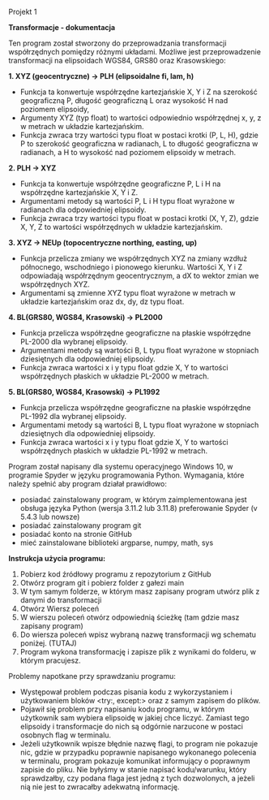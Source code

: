 Projekt 1

**Transformacje - dokumentacja**

Ten program został stworzony do przeprowadzania transformacji współrzędnych pomiędzy różnymi układami. 
Możliwe jest przeprowadzenie transformacji na elipsoidach WGS84, GRS80 oraz Krasowskiego:

**1.	XYZ (geocentryczne) -> PLH (elipsoidalne fi, lam, h)**
-  Funkcja ta konwertuje współrzędne kartezjańskie X, Y i Z na szerokość geograficzną P, długość geograficzną L oraz wysokość H nad poziomem elipsoidy,
- Argumenty XYZ (typ float) to wartości odpowiednio współrzędnej x, y, z w metrach w układzie kartezjańskim. 
- Funkcja zwraca trzy wartości typu float w postaci krotki (P, L, H), gdzie P to szerokość geograficzna w radianach, L to długość geograficzna w radianach, a H to wysokość nad poziomem elipsoidy w metrach.

**2.	PLH -> XYZ**
- Funkcja ta konwertuje współrzędne geograficzne P, L i H na współrzędne kartezjańskie X, Y i Z. 
- Argumentami metody są wartości P, L i H typu float wyrażone w radianach dla odpowiedniej elipsoidy.
- Funkcja zwraca trzy wartości typu float w postaci krotki (X, Y, Z), gdzie X, Y, Z to wartości współrzędnych w układzie kartezjańskim.

**3.	XYZ -> NEUp (topocentryczne northing, easting, up)**
- Funkcja przelicza zmiany we współrzędnych XYZ na zmiany wzdłuż północnego, wschodniego i pionowego kierunku. Wartości X, Y i Z odpowiadają współrzędnym geocentrycznym, a dX to wektor zmian we współrzędnych XYZ.
- Argumentami są zmienne XYZ typu float wyrażone w metrach w układzie kartezjańskim oraz dx, dy, dz typu float.

**4.	BL(GRS80, WGS84, Krasowski) -> PL2000**
- Funkcja przelicza współrzędne geograficzne na płaskie współrzędne PL-2000 dla wybranej elipsoidy.
- Argumentami metody są wartości B, L typu float wyrażone w stopniach dziesiętnych dla odpowiedniej elipsoidy.
- Funkcja zwraca wartości x i y typu float gdzie X, Y to wartości współrzędnych płaskich w układzie PL-2000 w metrach.

**5.	BL(GRS80, WGS84, Krasowski) -> PL1992**
- Funkcja przelicza współrzędne geograficzne na płaskie współrzędne PL-1992 dla wybranej elipsoidy.
- Argumentami metody są wartości B, L typu float wyrażone w stopniach dziesiętnych dla odpowiedniej elipsoidy.
- Funkcja zwraca wartości x i y typu float gdzie X, Y to wartości współrzędnych płaskich w układzie PL-1992 w metrach.
  
Program został napisany dla systemu operacyjnego Windows 10, w programie Spyder w języku programowania Python. Wymagania, które należy spełnić aby program działał prawidłowo:
- posiadać zainstalowany program, w którym zaimplementowana jest obsługa języka Python (wersja 3.11.2 lub 3.11.8) preferowanie Spyder (v 5.4.3 lub nowsze)
 - posiadać zainstalowany program git 
- posiadać konto na stronie GitHub
- mieć zainstalowane biblioteki argparse, numpy, math, sys

**Instrukcja użycia programu:**
1.	Pobierz kod źródłowy programu z repozytorium z GitHub
2.	Otwórz program git i pobierz folder z gałezi main
3.	W tym samym folderze, w którym masz zapisany program utwórz plik z danymi do transformacji
4.	Otwórz Wiersz poleceń
5.	W wierszu poleceń otwórz odpowiednią ścieżkę (tam gdzie masz zapisany program)
6.	Do wiersza poleceń wpisz wybraną nazwę transformacji wg schematu poniżej. (TUTAJ)
7.	Program wykona transformację i zapisze plik z wynikami do folderu, w którym pracujesz.

Problemy napotkane przy sprawdzaniu programu:
- Występował problem podczas pisania kodu z wykorzystaniem i użytkowaniem bloków <try:, except:> oraz z samym zapisem do plików.
- Pojawił się problem przy napisaniu kodu programu, w którym użytkownik sam wybiera elipsoidę w jakiej chce liczyć. Zamiast tego elipsoidy i transformacje do nich są odgórnie narzucone w postaci osobnych flag w terminalu.
- Jeżeli użytkownik wpisze błędnie nazwę flagi, to program nie pokazuje nic, gdzie w przypadku poprawnie napisanego wykonanego polecenia w terminalu, program pokazuje komunikat informujący o poprawnym zapisie do pliku. Nie byłyśmy w stanie napisać kodu/warunku, który sprawdzałby, czy podana flaga jest jedną z tych dozwolonych, a jeżeli nią nie jest to zwracałby adekwatną informację.

